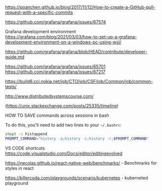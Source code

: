 
https://poanchen.github.io/blog/2017/11/12/How-to-create-a-GitHub-pull-request-with-a-specific-commits

https://github.com/grafana/grafana/issues/67574

Grafana development environment
https://grafana.com/blog/2021/03/03/how-to-set-up-a-grafana-development-environment-on-a-windows-pc-using-wsl/

https://github.com/grafana/grafana/blob/HEAD/contribute/developer-guide.md


https://github.com/grafana/grafana/issues/65701
https://github.com/grafana/grafana/issues/67217

https://build8.cci.nokia.net/job/CTO/job/CSF/job/Common/job/common-tests/

http://www.distributedsystemscourse.com/



(https://unix.stackexchange.com/posts/25335/timeline)


HOW TO SAVE commands across sessions in bash

To do this, you'll need to add two lines to your `~/.bashrc`:

```bash
shopt -s histappend
PROMPT_COMMAND="history -a;history -c;history -r;$PROMPT_COMMAND"
```



VS CODE shortcuts
https://code.visualstudio.com/Docs/editor/editingevolved


https://necolas.github.io/react-native-web/benchmarks/ - Benchmarks for styles in react   

https://killercoda.com/playgrounds/scenario/kubernetes - kuberneted playground

